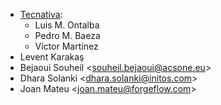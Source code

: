 - [Tecnativa](https://www.tecnativa.com):
  - Luis M. Ontalba
  - Pedro M. Baeza
  - Víctor Martínez
- Levent Karakaş
- Bejaoui Souheil \<<souheil.bejaoui@acsone.eu>\>
- Dhara Solanki \<<dhara.solanki@initos.com>\>
- Joan Mateu \<<joan.mateu@forgeflow.com>\>
